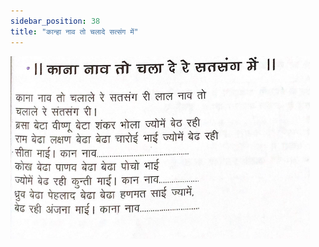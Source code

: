 ```yaml
---
sidebar_position: 38
title: "कान्हा नाव तो चलादे सत्संग में"
---
```


![img](./../../../static/img/bhajans/kanha-naav-to-chalade.png)

